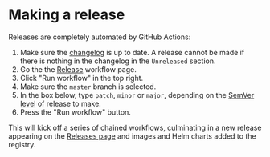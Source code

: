 <!--
SPDX-FileCopyrightText: © 2024 Matt Williams <matt.williams@bristol.ac.uk>
SPDX-License-Identifier: CC-BY-SA-4.0
-->

# Making a release

Releases are completely automated by GitHub Actions:
1. Make sure the [changelog](./CHANGELOG.md) is up to date.
   A release cannot be made if there is nothing in the changelog in the `Unreleased` section.
2. Go the the [Release](https://github.com/isambard-sc/conch/actions/workflows/release.yml) workflow page.
3. Click "Run workflow" in the top right.
4. Make sure the `master` branch is selected.
5. In the box below, type `patch`, `minor` or `major`, depending on the [SemVer level](https://semver.org) of release to make.
6. Press the "Run workflow" button.

This will kick off a series of chained workflows, culminating in a new release appearing on the [Releases page](https://github.com/isambard-sc/conch/releases) and images and Helm charts added to the registry.
